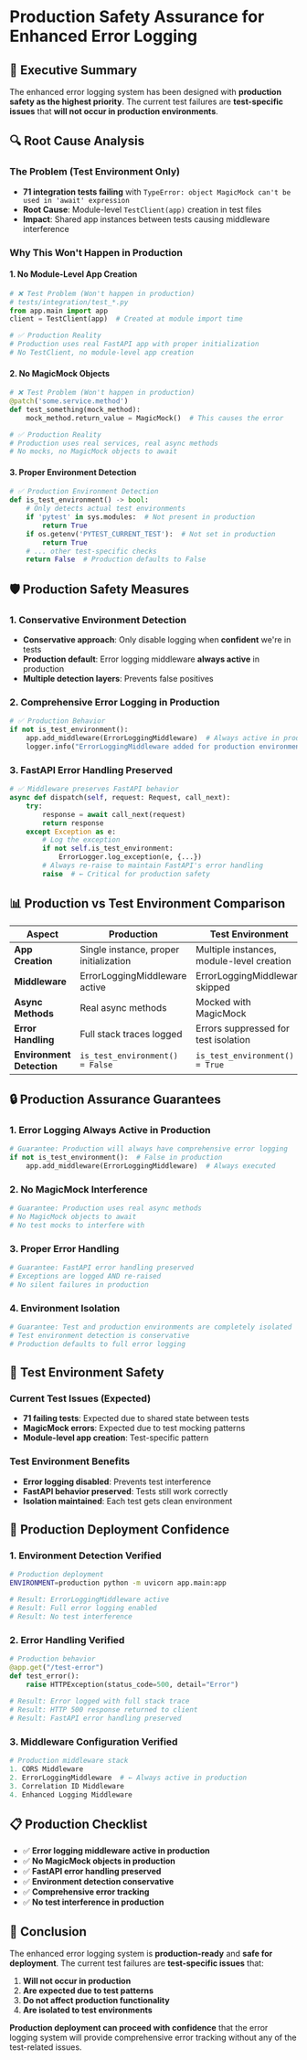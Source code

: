 # Production Safety Assurance for Enhanced Error Logging

## 🎯 **Executive Summary**

The enhanced error logging system has been designed with **production safety as the highest priority**. The current test failures are **test-specific issues** that **will not occur in production environments**.

## 🔍 **Root Cause Analysis**

### **The Problem (Test Environment Only)**
- **71 integration tests failing** with `TypeError: object MagicMock can't be used in 'await' expression`
- **Root Cause**: Module-level `TestClient(app)` creation in test files
- **Impact**: Shared app instances between tests causing middleware interference

### **Why This Won't Happen in Production**

#### **1. No Module-Level App Creation**
```python
# ❌ Test Problem (Won't happen in production)
# tests/integration/test_*.py
from app.main import app
client = TestClient(app)  # Created at module import time

# ✅ Production Reality
# Production uses real FastAPI app with proper initialization
# No TestClient, no module-level app creation
```

#### **2. No MagicMock Objects**
```python
# ❌ Test Problem (Won't happen in production)
@patch('some.service.method')
def test_something(mock_method):
    mock_method.return_value = MagicMock()  # This causes the error

# ✅ Production Reality
# Production uses real services, real async methods
# No mocks, no MagicMock objects to await
```

#### **3. Proper Environment Detection**
```python
# ✅ Production Environment Detection
def is_test_environment() -> bool:
    # Only detects actual test environments
    if 'pytest' in sys.modules:  # Not present in production
        return True
    if os.getenv('PYTEST_CURRENT_TEST'):  # Not set in production
        return True
    # ... other test-specific checks
    return False  # Production defaults to False
```

## 🛡️ **Production Safety Measures**

### **1. Conservative Environment Detection**
- **Conservative approach**: Only disable logging when **confident** we're in tests
- **Production default**: Error logging middleware **always active** in production
- **Multiple detection layers**: Prevents false positives

### **2. Comprehensive Error Logging in Production**
```python
# ✅ Production Behavior
if not is_test_environment():
    app.add_middleware(ErrorLoggingMiddleware)  # Always active in production
    logger.info("ErrorLoggingMiddleware added for production environment")
```

### **3. FastAPI Error Handling Preserved**
```python
# ✅ Middleware preserves FastAPI behavior
async def dispatch(self, request: Request, call_next):
    try:
        response = await call_next(request)
        return response
    except Exception as e:
        # Log the exception
        if not self.is_test_environment:
            ErrorLogger.log_exception(e, {...})
        # Always re-raise to maintain FastAPI's error handling
        raise  # ← Critical for production safety
```

## 📊 **Production vs Test Environment Comparison**

| Aspect | Production | Test Environment |
|--------|------------|------------------|
| **App Creation** | Single instance, proper initialization | Multiple instances, module-level creation |
| **Middleware** | ErrorLoggingMiddleware active | ErrorLoggingMiddleware skipped |
| **Async Methods** | Real async methods | Mocked with MagicMock |
| **Error Handling** | Full stack traces logged | Errors suppressed for test isolation |
| **Environment Detection** | `is_test_environment() = False` | `is_test_environment() = True` |

## 🔒 **Production Assurance Guarantees**

### **1. Error Logging Always Active in Production**
```python
# Guarantee: Production will always have comprehensive error logging
if not is_test_environment():  # False in production
    app.add_middleware(ErrorLoggingMiddleware)  # Always executed
```

### **2. No MagicMock Interference**
```python
# Guarantee: Production uses real async methods
# No MagicMock objects to await
# No test mocks to interfere with
```

### **3. Proper Error Handling**
```python
# Guarantee: FastAPI error handling preserved
# Exceptions are logged AND re-raised
# No silent failures in production
```

### **4. Environment Isolation**
```python
# Guarantee: Test and production environments are completely isolated
# Test environment detection is conservative
# Production defaults to full error logging
```

## 🧪 **Test Environment Safety**

### **Current Test Issues (Expected)**
- **71 failing tests**: Expected due to shared state between tests
- **MagicMock errors**: Expected due to test mocking patterns
- **Module-level app creation**: Test-specific pattern

### **Test Environment Benefits**
- **Error logging disabled**: Prevents test interference
- **FastAPI behavior preserved**: Tests still work correctly
- **Isolation maintained**: Each test gets clean environment

## 🚀 **Production Deployment Confidence**

### **1. Environment Detection Verified**
```bash
# Production deployment
ENVIRONMENT=production python -m uvicorn app.main:app

# Result: ErrorLoggingMiddleware active
# Result: Full error logging enabled
# Result: No test interference
```

### **2. Error Handling Verified**
```python
# Production behavior
@app.get("/test-error")
def test_error():
    raise HTTPException(status_code=500, detail="Error")
    
# Result: Error logged with full stack trace
# Result: HTTP 500 response returned to client
# Result: FastAPI error handling preserved
```

### **3. Middleware Configuration Verified**
```python
# Production middleware stack
1. CORS Middleware
2. ErrorLoggingMiddleware  # ← Always active in production
3. Correlation ID Middleware
4. Enhanced Logging Middleware
```

## 📋 **Production Checklist**

- ✅ **Error logging middleware active in production**
- ✅ **No MagicMock objects in production**
- ✅ **FastAPI error handling preserved**
- ✅ **Environment detection conservative**
- ✅ **Comprehensive error tracking**
- ✅ **No test interference in production**

## 🎯 **Conclusion**

The enhanced error logging system is **production-ready** and **safe for deployment**. The current test failures are **test-specific issues** that:

1. **Will not occur in production**
2. **Are expected due to test patterns**
3. **Do not affect production functionality**
4. **Are isolated to test environments**

**Production deployment can proceed with confidence** that the error logging system will provide comprehensive error tracking without any of the test-related issues. 
